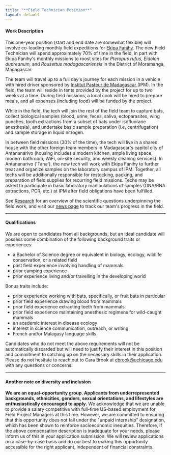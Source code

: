 ```yaml
---
title: "**Field Technician Position**"
layout: default
---
```

#### **Work Description**

This one-year position (start and end date are somewhat flexible) will involve co-leading monthly field expeditions for [Ekipa Fanihy](team.html). The new Field Technician will spend approximately 70% of time in the field, in part with Ekipa Fanihy's monthly missions to roost sites for *Pteropus rufus,* *Eidolon dupreanum,* and *Rousettus madagascariensis* in the District of Moramanga, Madagascar. 

The team will travel up to a full day's journey for each mission in a vehicle with hired driver sponsored by [Institut Pasteur de Madagascar ](http://www.pasteur.mg/) (IPM). In the field, the team will reside in tents provided by the project for up to two weeks at a time. During field missions, a local cook will be hired to prepare meals, and all expenses (including food) will be funded by the project.

While in the field, the tech will join the rest of the field team to capture bats, collect biological samples (blood, urine, feces, saliva, ectoparasites, wing punches, tooth extractions from a subset of bats under isofluorane anesthesia), and undertake basic sample preparation (i.e. centrifugation) and sample storage in liquid nitrogen. 

In between field missions (30% of the time), the tech will live in a shared house with the other foreign team members in Madagascar's capitol city of Antananarivo (housing includes a modern kitchen, ample living space, modern bathroom, WiFi, on-site security, and weekly cleaning services). In Antananarivo ('Tana'), the new tech will work with Ekipa Fanihy to further treat and organize samples on the laboratory campus of IPM. Together, all techs will be additionally responsible for restocking, packing, and preparation of field supplies for recurring field missions. Techs may be asked to participate in basic laboratory manipulations of samples (DNA/RNA extractions, PCR, etc.) at IPM after field obligations have been fulfilled.

See [Research](/research_interests) for an overview of the scientific questions underpinning the field work, and visit our [news page](/https://carabrook.github.io/blog) to track our team's progress in the field.

---

#### **Qualifications**

We are open to candidates from all backgrounds, but an ideal candidate will possess some combination of the following background traits or experiences:

* a Bachelor of Science degree or equivalent in biology, ecology, wildlife conservation, or a related field
* past field experience involving handling of mammals
* prior camping experience
* prior experience living and/or travelling in the developing world

Bonus traits include:

* prior experience working with bats, specifically, or fruit bats in particular
* prior field experience drawing blood from mammals
* prior field experience extracting teeth from mammals
* prior field experience maintaining anesthesic regimens for wild-caught mammals
* an academic interest in disease ecology
* interest in science communication, outreach, or writing
* French and/or Malagasy language skills

Candidates who do not meet the above requirements will not be automatically discarded but will need to justify their interest in this position and commitment to catching up on the necessary skills in their application. Please do not hesitate to reach out to Cara Brook at [cbrook@uchicago.edu](cbrook@uchicago.edu) with any questions or concerns.

---

#### **Another note on diversity and inclusion**

**We are an equal-opportunity group. Applicants from underrepresented backgrounds, ethnicities, genders, sexual orientations, and lifestyles are enthusiastically encouraged to apply.** We acknowledge that we are unable to provide a salary competitive with full-time US-based employment for Field Project Managers at this time. However, we are committed to ensuring that this opportunity does not fall under the "unpaid internship" designation, which has been shown to reinforce socioeconomic inequities. Therefore, if the above compensation description is inadequate for your needs, please inform us of this in your application submission. We will review applications on a case-by-case basis and do our best to making this opportunity accessible for the right applicant, independent of financial constraints.
